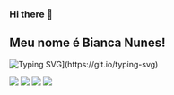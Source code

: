 ### Hi there 👋
## Meu nome é Bianca Nunes!

![Typing SVG](https://readme-typing-svg.herokuapp.com/?color=FFFFFF&size=35&center=true&vCenter=true&width=1000&lines=Faço+faculdade+de+BICT+/+eng.+de+software+na+UFLA;Meu+passatempo+favorito+é+jogar;Como+aprender+javascript+em+2+horas+google+pesquisar;Como+não+perder+a+cabeça+em+cálculo+1?;)](https://git.io/typing-svg)

<div>
<a href="https://instagram.com/nunesbi._" target="_blank"><img loading="lazy" src="https://img.shields.io/badge/-Instagram-%23E4405F?style=for-the-badge&logo=instagram&logoColor=white" target="_blank"></a>
<a href="https://www.twitch.tv/n1n3z__" target="_blank"><img loading="lazy" src="https://img.shields.io/badge/Twitch-9146FF?style=for-the-badge&logo=twitch&logoColor=white" target="_blank"></a>
<a href = "mailto:bianca.nunes@estudante.ufla.br"><img loading="lazy" src="https://img.shields.io/badge/Gmail-D14836?style=for-the-badge&logo=gmail&logoColor=white" target="_blank"></a>
<a href="https://www.linkedin.com/in/bianca-nunes-4a52b51a1/" target="_blank"><img loading="lazy" src="https://img.shields.io/badge/-LinkedIn-%230077B5?style=for-the-badge&logo=linkedin&logoColor=white" target="_blank"></a>   
</div>
